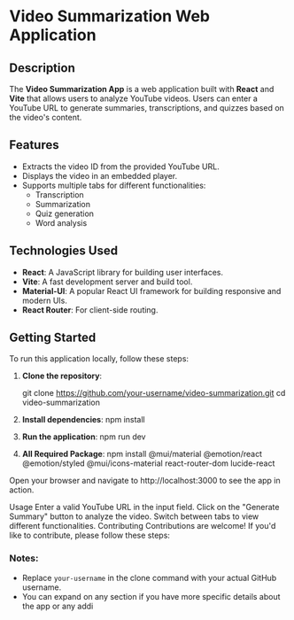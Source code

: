 # Video Summarization Web Application

## Description

The **Video Summarization App** is a web application built with **React** and **Vite** that allows users to analyze YouTube videos. Users can enter a YouTube URL to generate summaries, transcriptions, and quizzes based on the video's content.

## Features

- Extracts the video ID from the provided YouTube URL.
- Displays the video in an embedded player.
- Supports multiple tabs for different functionalities:
  - Transcription
  - Summarization
  - Quiz generation
  - Word analysis

## Technologies Used

- **React**: A JavaScript library for building user interfaces.
- **Vite**: A fast development server and build tool.
- **Material-UI**: A popular React UI framework for building responsive and modern UIs.
- **React Router**: For client-side routing.

## Getting Started

To run this application locally, follow these steps:

1. **Clone the repository**:
   
   git clone https://github.com/your-username/video-summarization.git
   cd video-summarization
   
2. **Install dependencies**:
    npm install

3. **Run the application**:
    npm run dev
   
4. **All Required Package**:
  npm install @mui/material @emotion/react @emotion/styled @mui/icons-material react-router-dom lucide-react

Open your browser and navigate to http://localhost:3000 to see the app in action.



Usage
Enter a valid YouTube URL in the input field.
Click on the "Generate Summary" button to analyze the video.
Switch between tabs to view different functionalities.
Contributing
Contributions are welcome! If you'd like to contribute, please follow these steps:



### Notes:
- Replace `your-username` in the clone command with your actual GitHub username.
- You can expand on any section if you have more specific details about the app or any addi
